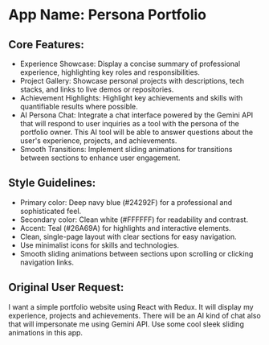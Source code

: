 # **App Name**: Persona Portfolio

## Core Features:

- Experience Showcase: Display a concise summary of professional experience, highlighting key roles and responsibilities.
- Project Gallery: Showcase personal projects with descriptions, tech stacks, and links to live demos or repositories.
- Achievement Highlights: Highlight key achievements and skills with quantifiable results where possible.
- AI Persona Chat: Integrate a chat interface powered by the Gemini API that will respond to user inquiries as a tool with the persona of the portfolio owner. This AI tool will be able to answer questions about the user's experience, projects, and achievements.
- Smooth Transitions: Implement sliding animations for transitions between sections to enhance user engagement.

## Style Guidelines:

- Primary color: Deep navy blue (#24292F) for a professional and sophisticated feel.
- Secondary color: Clean white (#FFFFFF) for readability and contrast.
- Accent: Teal (#26A69A) for highlights and interactive elements.
- Clean, single-page layout with clear sections for easy navigation.
- Use minimalist icons for skills and technologies.
- Smooth sliding animations between sections upon scrolling or clicking navigation links.

## Original User Request:
I want a simple portfolio website using React with Redux. It will display my experience, projects and achievements. There will be an AI kind of chat also that will impersonate me using Gemini API. Use some cool sleek sliding animations in this app.
  